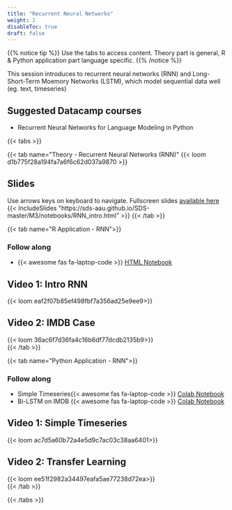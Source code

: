 ```yaml
---
title: "Recurrent Neural Networks"
weight: 2
disableToc: true
draft: false
---
```



{{% notice tip %}} Use the tabs to access content. Theory part is general, R & Python application part language specific.
{{% /notice %}}

This session introduces to recurrent neural networks (RNN) and Long-Short-Term Moemory Networks (LSTM), which model sequential data well (eg. text, timeseries)

## Suggested Datacamp courses
* Recurrent Neural Networks for Language Modeling in Python


{{< tabs >}}

{{< tab name="Theory - Recurrent Neural Networks (RNN)"</h2>
  {{< loom  d1b775f28a194fa7a6f6c62d037a9870 >}}
  
  <h2>Slides</h2>  
  Use arrows keys on keyboard to navigate. Fullscreen slides <a href="https://sds-aau.github.io/SDS-master/M3/notebooks/RNN_intro.html" target="_blank">available here</a>
  {{< IncludeSlides "https://sds-aau.github.io/SDS-master/M3/notebooks/RNN_intro.html" >}}
{{< /tab >}}

{{< tab name="R Application - RNN">}}
<div>
   <h3>Follow along</h3>
  <ul>
    <li>{{< awesome fas fa-laptop-code >}} <a href="https://sds-aau.github.io/SDS-master/M3/notebooks/RNN_application_R.nb.html" target="_blank">HTML Notebook</a> </li>

  </ul>

  <h2>Video 1: Intro RNN</h2>
  {{< loom eaf2f07b85ef498fbf7a356ad25e9ee9>}}
  
  <h2>Video 2: IMDB Case </h2>
  {{< loom 36ac6f7d36fa4c16b6df77dcdb2135b9>}}
</div>
{{< /tab >}}


{{< tab name="Python Application - RNN">}}
<div>
   <h3>Follow along</h3> 
  <ul>
    <li> Simple Timeseries{{< awesome fas fa-laptop-code >}} <a href="https://nbviewer.jupyter.org/github/SDS-AAU/SDS-2020/blob/master/M3/notebooks/SimpleLSTM_timeseries.ipynb" target="_blank">Colab Notebook</a> </li>
    <li> Bi-LSTM on IMDB {{< awesome fas fa-laptop-code >}} <a href="https://github.com/SDS-AAU/SDS-master/blob/master/M3/notebooks/bidirectional_lstm_imdb.ipynb" target="_blank">Colab Notebook</a> </li>

  </ul>

  <h2>Video 1: Simple Timeseries</h2>
  {{< loom ac7d5a60b72a4e5d9c7ac03c38aa6401>}}
  
  <h2>Video 2: Transfer Learning </h2>
  {{< loom ee51f2982a34497eafa5ae77238d72ea>}}
  
</div>
{{< /tab >}}

{{< /tabs >}}

